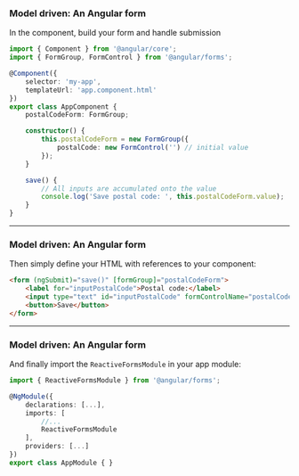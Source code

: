 ### Model driven: An Angular form

In the component, build your form and handle submission

```ts
import { Component } from '@angular/core';
import { FormGroup, FormControl } from '@angular/forms';

@Component({
	selector: 'my-app',
	templateUrl: 'app.component.html'
})
export class AppComponent {
	postalCodeForm: FormGroup;

	constructor() {
		this.postalCodeForm = new FormGroup({
			postalCode: new FormControl('') // initial value
		});
	}

	save() {
		// All inputs are accumulated onto the value
		console.log('Save postal code: ', this.postalCodeForm.value);
	}
}
```
<!-- .element: class="stretch" -->

---

### Model driven: An Angular form

Then simply define your HTML with references to your component:

```html
<form (ngSubmit)="save()" [formGroup]="postalCodeForm">
	<label for="inputPostalCode">Postal code:</label>
	<input type="text" id="inputPostalCode" formControlName="postalCode">
	<button>Save</button>
</form>
```

---

### Model driven: An Angular form

And finally import the `ReactiveFormsModule` in your app module:

```ts
import { ReactiveFormsModule } from '@angular/forms';

@NgModule({
	declarations: [...],
	imports: [
		//...
		ReactiveFormsModule
	],
	providers: [...]
})
export class AppModule { }
```